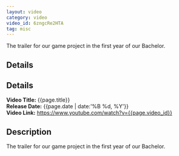 ```yaml
---
layout: video
category: video
video_id: 6zngcRe2HTA
tag: misc
---
```

The trailer for our game project in the first year of our Bachelor.
<!--content-->

## Details
## Details
**Video Title:** {{page.title}}  
**Release Date:**  {{page.date | date:'%B %d, %Y'}}  
**Video Link:** <https://www.youtube.com/watch?v={{page.video_id}}>   


## Description
The trailer for our game project in the first year of our Bachelor.
